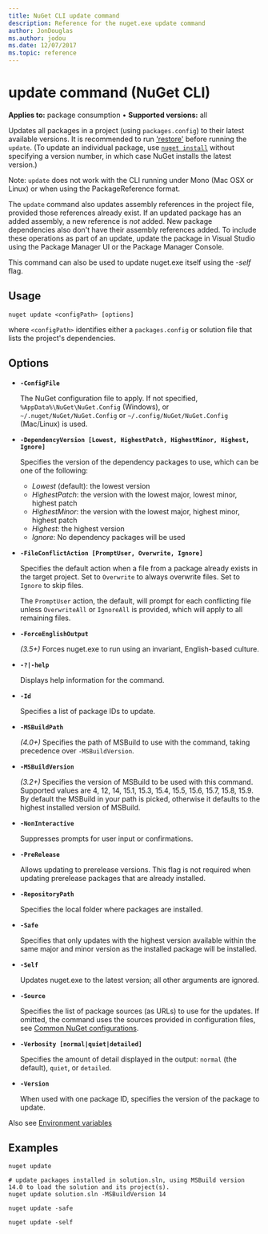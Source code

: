 ```yaml
---
title: NuGet CLI update command
description: Reference for the nuget.exe update command
author: JonDouglas
ms.author: jodou
ms.date: 12/07/2017
ms.topic: reference
---
```


# update command (NuGet CLI)

**Applies to:** package consumption &bullet; **Supported versions:** all

Updates all packages in a project (using `packages.config`) to their latest available versions. It is recommended to run ['restore'](cli-ref-restore.md) before running the `update`. (To update an individual package, use [`nuget install`](cli-ref-install.md) without specifying a version number, in which case NuGet installs the latest version.)

Note: `update` does not work with the CLI running under Mono (Mac OSX or Linux) or when using the PackageReference format.

The `update` command also updates assembly references in the project file, provided those references already exist. If an updated package has an added assembly, a new reference is *not* added. New package dependencies also don't have their assembly references added. To include these operations as part of an update, update the package in Visual Studio using the Package Manager UI or the Package Manager Console.

This command can also be used to update nuget.exe itself using the *-self* flag.

## Usage

```cli
nuget update <configPath> [options]
```

where `<configPath>` identifies either a `packages.config` or solution file that lists the project's dependencies.

## Options

- **`-ConfigFile`**

  The NuGet configuration file to apply. If not specified, `%AppData%\NuGet\NuGet.Config` (Windows), or `~/.nuget/NuGet/NuGet.Config` or `~/.config/NuGet/NuGet.Config` (Mac/Linux) is used.
  
- **`-DependencyVersion [Lowest, HighestPatch, HighestMinor, Highest, Ignore]`**

  Specifies the version of the dependency packages to use, which can be one of the following:<br/><ul><li>*Lowest* (default): the lowest version</li><li>*HighestPatch*: the version with the lowest major, lowest minor, highest patch</li><li>*HighestMinor*: the version with the lowest major, highest minor, highest patch</li><li>*Highest*: the highest version</li><li>*Ignore*: No dependency packages will be used</li></ul>

- **`-FileConflictAction [PromptUser, Overwrite, Ignore]`**

  Specifies the default action when a file from a package already exists in the target project. Set to `Overwrite` to always overwrite files. Set to `Ignore` to skip files.

  The `PromptUser` action, the default, will prompt for each conflicting file unless `OverwriteAll` or `IgnoreAll` is provided, which will apply to all remaining files.

- **`-ForceEnglishOutput`**

  *(3.5+)* Forces nuget.exe to run using an invariant, English-based culture.

- **`-?|-help`**

  Displays help information for the command.

- **`-Id`**

  Specifies a list of package IDs to update.

- **`-MSBuildPath`**

  *(4.0+)* Specifies the path of MSBuild to use with the command, taking precedence over `-MSBuildVersion`.

- **`-MSBuildVersion`**

  *(3.2+)* Specifies the version of MSBuild to be used with this command. Supported values are 4, 12, 14, 15.1, 15.3, 15.4, 15.5, 15.6, 15.7, 15.8, 15.9. By default the MSBuild in your path is picked, otherwise it defaults to the highest installed version of MSBuild.

- **`-NonInteractive`**

  Suppresses prompts for user input or confirmations.

- **`-PreRelease`**

  Allows updating to prerelease versions. This flag is not required when updating prerelease packages that are already installed.

- **`-RepositoryPath`**

  Specifies the local folder where packages are installed.

- **`-Safe`**

  Specifies that only updates with the highest version available within the same major and minor version as the installed package will be installed.

- **`-Self`**

  Updates nuget.exe to the latest version; all other arguments are ignored.

- **`-Source`**

  Specifies the list of package sources (as URLs) to use for the updates. If omitted, the command uses the sources provided in configuration files, see [Common NuGet configurations](../../consume-packages/configuring-nuget-behavior.md).

- **`-Verbosity [normal|quiet|detailed]`**

  Specifies the amount of detail displayed in the output: `normal` (the default), `quiet`, or `detailed`.

- **`-Version`**

  When used with one package ID, specifies the version of the package to update.

Also see [Environment variables](cli-ref-environment-variables.md)

## Examples

```cli
nuget update

# update packages installed in solution.sln, using MSBuild version 14.0 to load the solution and its project(s).
nuget update solution.sln -MSBuildVersion 14

nuget update -safe

nuget update -self
```
